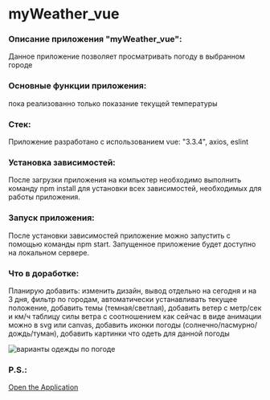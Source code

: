 # myWeather_vue

### Описание приложения "myWeather_vue":

Данное приложение позволяет просматривать погоду в выбранном городе

### Основные функции приложения:

пока реализованно только показание текущей температуры

### Стек:

Приложение разработано с использованием vue: "3.3.4", axios, eslint

### Установка зависимостей:

После загрузки приложения на компьютер необходимо выполнить команду npm install для установки всех зависимостей, необходимых для работы приложения.

### Запуск приложения:

После установки зависимостей приложение можно запустить с помощью команды npm start. Запущенное приложение будет доступно на локальном сервере.

### Что в доработке:

Планирую добавить: изменить дизайн, вывод отдельно на сегодня и на 3 дня, фильтр по городам, автоматически устанавливать текущее положение, добавить темы (темная/светлая), добавить ветер с метр/сек и км/ч таблицу силы ветра с соотношением как сейчас в виде анимации можно в svg или canvas, добавить иконки погоды (солнечно/пасмурно/дождь/туман),
добавить картинки что одеть для данной погоды

![варианты одежды по погоде](difWeather.png)

### P.S.:

[Open the Application](https://main--classy-queijadas-655f8e.netlify.app/)
